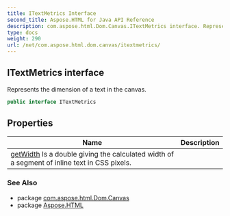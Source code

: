 ```yaml
---
title: ITextMetrics Interface
second_title: Aspose.HTML for Java API Reference
description: com.aspose.html.Dom.Canvas.ITextMetrics interface. Represents the dimension of a text in the canvas
type: docs
weight: 290
url: /net/com.aspose.html.dom.canvas/itextmetrics/
---
```

## ITextMetrics interface

Represents the dimension of a text in the canvas.

```java
public interface ITextMetrics
```

## Properties

| Name | Description |
| --- | --- |
| [getWidth](../../com.aspose.html.dom.canvas/itextmetrics/width/) Is a double giving the calculated width of a segment of inline text in CSS pixels. |

### See Also

* package [com.aspose.html.Dom.Canvas](../../com.aspose.html.dom.canvas/)
* package [Aspose.HTML](../../)
